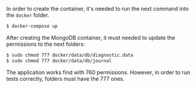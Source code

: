 In order to create the container, it's needed to run the next command into the `docker` folder.

```sh
$ docker-compose up
```

After creating the MongoDB container, it must needed to update the permissions to the next folders:

```sh
$ sudo chmod 777 docker/data/db/diagnostic.data
$ sudo chmod 777 docker/data/db/journal
```

The application works find with 760 permissions. However, in order to run tests correctly, folders must have the 777 ones.